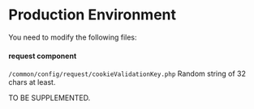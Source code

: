 # Production Environment

You need to modify the following files:

#### request component

`/common/config/request/cookieValidationKey.php` Random string of 32 chars at least.

TO BE SUPPLEMENTED.
